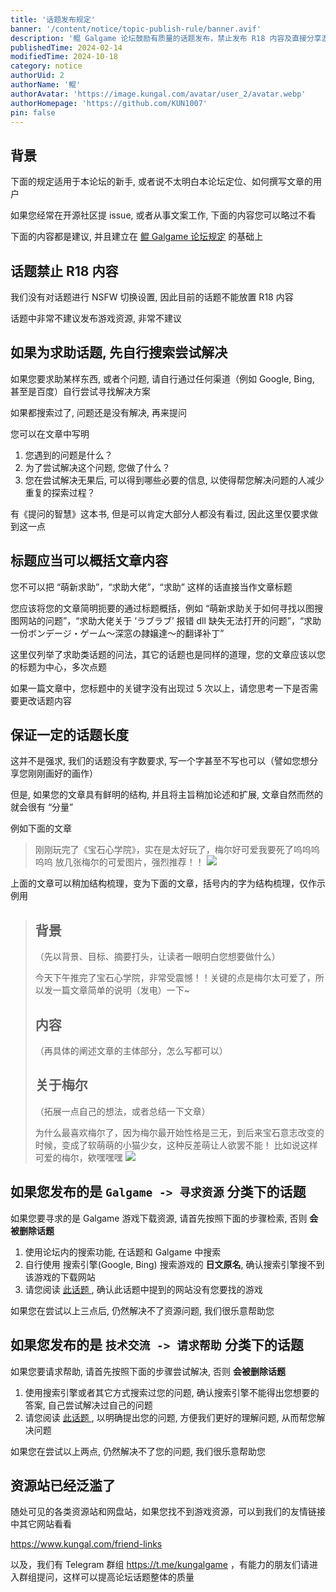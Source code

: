 ```yaml
---
title: '话题发布规定'
banner: '/content/notice/topic-publish-rule/banner.avif'
description: '鲲 Galgame 论坛鼓励有质量的话题发布，禁止发布 R18 内容及直接分享游戏资源。求助类话题应先自行搜索尝试解决，并在标题和内容中明确问题和已做尝试。标题需准确概括内容，避免使用泛泛词汇如“求助”“萌新”等。文章应尽量有结构和一定长度，增强表达效果。若发布资源请求或技术求助，需按指定步骤操作，否则会被删除。请优先使用论坛搜索和推荐资源网站，必要时可加入官方 Telegram 群获取帮助。'
publishedTime: 2024-02-14
modifiedTime: 2024-10-18
category: notice
authorUid: 2
authorName: '鲲'
authorAvatar: 'https://image.kungal.com/avatar/user_2/avatar.webp'
authorHomepage: 'https://github.com/KUN1007'
pin: false
---
```


## 背景

下面的规定适用于本论坛的新手, 或者说不太明白本论坛定位、如何撰写文章的用户

如果您经常在开源社区提 issue, 或者从事文案工作, 下面的内容您可以略过不看

下面的内容都是建议, 并且建立在 [鲲 Galgame 论坛规定](/doc/notice/rule) 的基础上

## 话题禁止 R18 内容

我们没有对话题进行 NSFW 切换设置, 因此目前的话题不能放置 R18 内容

话题中非常不建议发布游戏资源, 非常不建议

## 如果为求助话题, 先自行搜索尝试解决

如果您要求助某样东西, 或者个问题, 请自行通过任何渠道（例如 Google, Bing, 甚至是百度）自行尝试寻找解决方案

如果都搜索过了, 问题还是没有解决, 再来提问

您可以在文章中写明

1. 您遇到的问题是什么？
2. 为了尝试解决这个问题, 您做了什么？
3. 您在尝试解决无果后, 可以得到哪些必要的信息, 以使得帮您解决问题的人减少重复的探索过程？

有《提问的智慧》这本书, 但是可以肯定大部分人都没有看过, 因此这里仅要求做到这一点

## 标题应当可以概括文章内容

您不可以把 “萌新求助”，“求助大佬”，“求助” 这样的话直接当作文章标题

您应该将您的文章简明扼要的通过标题概括，例如 “萌新求助关于如何寻找以图搜图网站的问题”，“求助大佬关于 ‘ラブラブ’ 报错 dll 缺失无法打开的问题”，“求助一份ボンデージ・ゲーム～深窓の隷嬢達～的翻译补丁”

这里仅列举了求助类话题的问法，其它的话题也是同样的道理，您的文章应该以您的标题为中心，多次点题

如果一篇文章中，您标题中的关键字没有出现过 5 次以上，请您思考一下是否需要更改话题内容

## 保证一定的话题长度

这并不是强求, 我们的话题没有字数要求, 写一个字甚至不写也可以（譬如您想分享您刚刚画好的画作）

但是, 如果您的文章具有鲜明的结构, 并且将主旨稍加论述和扩展, 文章自然而然的就会很有 “分量”

例如下面的文章

> 刚刚玩完了《宝石心学院》，实在是太好玩了，梅尔好可爱我要死了呜呜呜呜呜
> 放几张梅尔的可爱图片，强烈推荐！！
> ![](/content/notice/topic-publish-rule/ev310e.avif)

上面的文章可以稍加结构梳理，变为下面的文章，括号内的字为结构梳理，仅作示例用

> ## 背景
>
> （先以背景、目标、摘要打头，让读者一眼明白您想要做什么）
>
> 今天下午推完了宝石心学院，非常受震憾！！关键的点是梅尔太可爱了，所以发一篇文章简单的说明（发电）一下~
>
> ## 内容
>
> （再具体的阐述文章的主体部分，怎么写都可以）
>
> ## 关于梅尔
>
> （拓展一点自己的想法，或者总结一下文章）
>
> 为什么最喜欢梅尔了，因为梅尔最开始性格是三无，到后来宝石意志改变的时候，变成了软萌萌的小猫少女，这种反差萌让人欲罢不能！
> 比如说这样可爱的梅尔，欸嘿嘿嘿
> ![](/content/notice/topic-publish-rule/ev310e.avif)

## 如果您发布的是 `Galgame -> 寻求资源` 分类下的话题

如果您要寻求的是 Galgame 游戏下载资源, 请首先按照下面的步骤检索, 否则 **会被删除话题**

1. 使用论坛内的搜索功能, 在话题和 Galgame 中搜索
2. 自行使用 搜索引擎(Google, Bing) 搜索游戏的 **日文原名**, 确认搜索引擎搜不到该游戏的下载网站
3. 请您阅读 [此话题 ](https://www.kungal.com/topic/1223), 确认此话题中提到的网站没有您要找的游戏

如果您在尝试以上三点后, 仍然解决不了资源问题, 我们很乐意帮助您

## 如果您发布的是 `技术交流 -> 请求帮助` 分类下的话题

如果您要请求帮助, 请首先按照下面的步骤尝试解决, 否则 **会被删除话题**

1. 使用搜索引擎或者其它方式搜索过您的问题, 确认搜索引擎不能得出您想要的答案, 自己尝试解决过自己的问题
2. 请您阅读 [此话题 ](https://www.kungal.com/topic/1483), 以明确提出您的问题, 方便我们更好的理解问题, 从而帮您解决问题

如果您在尝试以上两点, 仍然解决不了您的问题, 我们很乐意帮助您

## 资源站已经泛滥了

随处可见的各类资源站和网盘站，如果您找不到游戏资源，可以到我们的友情链接中其它网站看看

https://www.kungal.com/friend-links

以及，我们有 Telegram 群组 https://t.me/kungalgame ，有能力的朋友们请进入群组提问，这样可以提高论坛话题整体的质量
